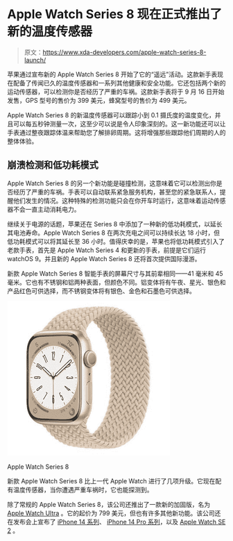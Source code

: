 # Apple Watch Series 8 现在正式推出了新的温度传感器

> 原文：<https://www.xda-developers.com/apple-watch-series-8-launch/>

苹果通过宣布新的 Apple Watch Series 8 开始了它的“遥远”活动。这款新手表现在配备了传闻已久的温度传感器和一系列其他健康和安全功能。它还包括两个新的运动传感器，可以检测你是否经历了严重的车祸。这款新手表将于 9 月 16 日开始发售，GPS 型号的售价为 399 美元，蜂窝型号的售价为 499 美元。

Apple Watch Series 8 的新温度传感器可以跟踪小到 0.1 摄氏度的温度变化，并且可以每五秒钟测量一次，这至少可以说是令人印象深刻的。这一新功能还可以让手表通过整夜跟踪体温来帮助您了解排卵周期。这将增强那些跟踪他们周期的人的整体体验。

## 崩溃检测和低功耗模式

Apple Watch Series 8 的另一个新功能是碰撞检测，这意味着它可以检测出你是否经历了严重的车祸。手表可以自动联系紧急服务机构，甚至您的紧急联系人，提醒他们发生的情况。这种特殊的检测功能只会在你开车时运行，这意味着运动传感器不会一直主动消耗电力。

继续关于电源的话题，苹果还在 Series 8 中添加了一种新的低功耗模式，以延长其电池寿命。Apple Watch Series 8 在两次充电之间可以持续长达 18 小时，但低功耗模式可以将其延长至 36 小时。值得庆幸的是，苹果也将低功耗模式引入了老款手表，首先是 Apple Watch Series 4 和更新的手表，前提是它们运行 watchOS 9。并且新的 Apple Watch Series 8 还将首次提供国际漫游。

新款 Apple Watch Series 8 智能手表的屏幕尺寸与其前辈相同——41 毫米和 45 毫米。它也有不锈钢和铝两种表面，但颜色不同。铝变体将有午夜、星光、银色和产品红色可供选择，而不锈钢变体将有银色、金色和石墨色可供选择。

 <picture>![While the Apple Watch Series 8 can detect irregular heart rhythm, it cannot detect heart attacks.](img/bf3f071358c267f729b3688afde41ebf.png)</picture> 

Apple Watch Series 8

新款 Apple Watch Series 8 比上一代 Apple Watch 进行了几项升级。它现在配有温度传感器，当你遭遇严重车祸时，它也能探测到。

除了常规的 Apple Watch Series 8，该公司还推出了一款新的加固版，名为 [Apple Watch Ultra](https://www.xda-developers.com/apple-watch-ultra-launch/) 。它的起价为 799 美元，但也有许多其他新功能。该公司还在发布会上宣布了 [iPhone 14 系列](https://www.xda-developers.com/apple-iphone-14/)、 [iPhone 14 Pro 系列](https://www.xda-developers.com/apple-iphone-14-pro/)，以及 [Apple Watch SE 2](https://www.xda-developers.com/apple-watch-se-2-launch/) 。